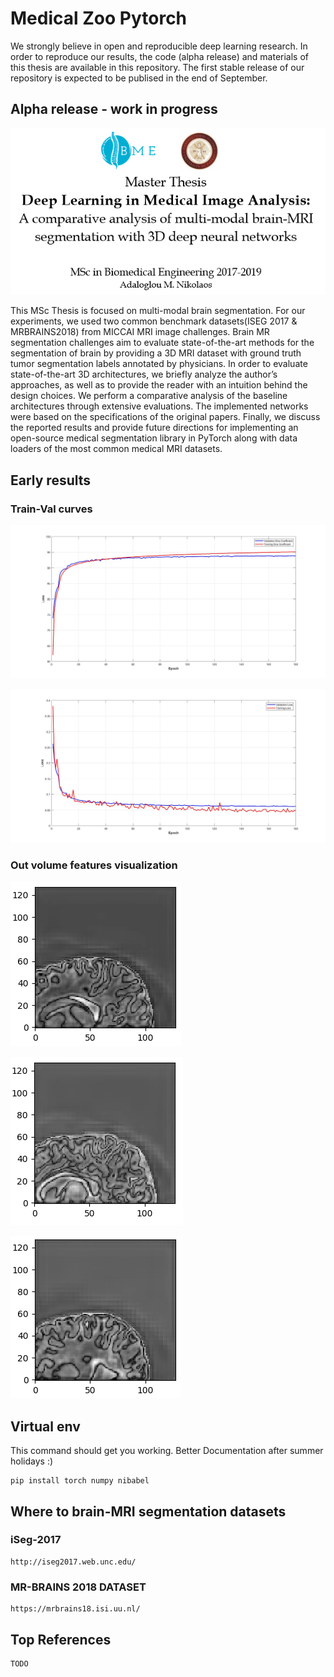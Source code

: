 # Medical Zoo Pytorch
We strongly believe in open and reproducible deep learning research. In order to reproduce our results, the code (alpha release) and materials of this thesis are available in this repository. The first stable release of our repository is expected to be publised in the end of September.

## Alpha release - work in progress
![Alt text](./figs/intro.png?raw=true "title")

This MSc Thesis is focused on multi-modal brain segmentation. For our experiments, we used two common benchmark datasets(ISEG 2017 & MRBRAINS2018) from MICCAI MRI image challenges. Brain MR segmentation challenges aim to evaluate state-of-the-art methods for the segmentation of brain by providing a 3D MRI dataset with ground truth tumor segmentation labels annotated by physicians. In order to evaluate state-of-the-art 3D architectures, we briefly analyze the author’s approaches, as well as to provide the reader with an intuition behind the design choices. We perform a comparative analysis of the baseline architectures through extensive evaluations. The implemented networks were based on the specifications of the original papers. Finally, we discuss the reported results and provide future directions for implementing an open-source medical segmentation library in PyTorch along with data loaders of the most common medical MRI datasets. 

## Early results


### Train-Val curves
![Alt text](./figs/unet_3d_dice_coeff.jpg?raw=true "Dice coeff.")


![Alt text](./figs/unet_3d_loss.jpg?raw=true "Dice loss")

### Out volume features visualization
![Alt text](./figs/a1.png?raw=true "Slice viz")

![Alt text](./figs/a2.png?raw=true "Slice viz")

![Alt text](./figs/a3.png?raw=true "Slice viz")

## Virtual env
This command should get you working. Better Documentation after summer holidays :)
```
pip install torch numpy nibabel
```



## Where to brain-MRI segmentation datasets

### iSeg-2017
```
http://iseg2017.web.unc.edu/
```
### MR-BRAINS 2018 DATASET
```
https://mrbrains18.isi.uu.nl/
```


## Top References
```
TODO
```
